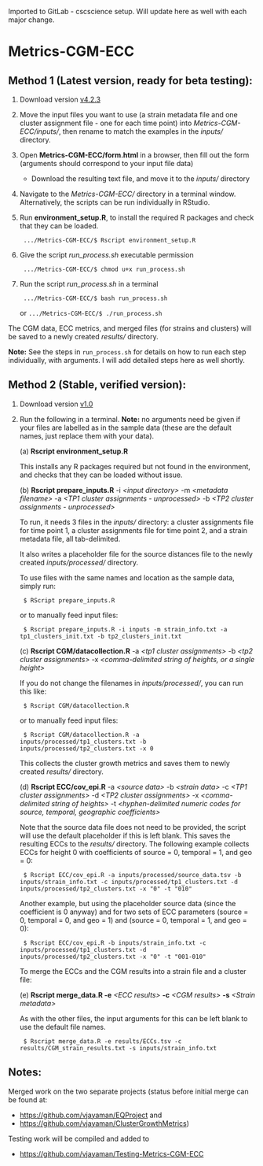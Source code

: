 Imported to GitLab - cscscience setup. Will update here as well with each major change. 

Metrics-CGM-ECC
================

## Method 1 (Latest version, ready for beta testing):

1. Download version [v4.2.3](https://github.com/vjayaman/Metrics-CGM-ECC/releases/tag/4.2.3)

2. Move the input files you want to use (a strain metadata file and one cluster assignment file - one for each time point) into *Metrics-CGM-ECC/inputs/*, then rename to match the examples in the *inputs/* directory.
 
3. Open **Metrics-CGM-ECC/form.html** in a browser, then fill out the form (arguments should correspond to your input file data)
	* Download the resulting text file, and move it to the *inputs/* directory

4. Navigate to the *Metrics-CGM-ECC/* directory in a terminal window. Alternatively, the scripts can be run individually in RStudio.

5. Run **environment_setup.R**, to install the required R packages and check that they can be loaded.

        .../Metrics-CGM-ECC/$ Rscript environment_setup.R

6. Give the script *run_process.sh* executable permission

        .../Metrics-CGM-ECC/$ chmod u+x run_process.sh

7. Run the script *run_process.sh* in a terminal

        .../Metrics-CGM-ECC/$ bash run_process.sh
	or
	`.../Metrics-CGM-ECC/$ ./run_process.sh`
	
The CGM data, ECC metrics, and merged files (for strains and clusters) will be saved to a newly created *results/* directory.

**Note:** See the steps in `run_process.sh` for details on how to run each step individually, with arguments. I will add detailed steps here as well shortly.

## Method 2 (Stable, verified version):

1. Download version [v1.0](https://github.com/vjayaman/Metrics-CGM-ECC/releases/tag/v1.0)

2. Run the following in a terminal. **Note:** no arguments need be given if your files are labelled as in the sample data (these are the default names, just replace them with your data).

    (a) **Rscript environment\_setup.R**

    This installs any R packages required but not found in the environment, and checks that they can be loaded without issue.


    (b) **Rscript prepare\_inputs.R** -i *\<input directory\>* -m *\<metadata filename\>* -a *\<TP1 cluster assignments - unprocessed\>* -b *\<TP2 cluster assignments - unprocessed\>*

    To run, it needs 3 files in the *inputs/* directory: a cluster assignments file for time point 1, a cluster assignments file for time point 2, and a strain metadata file, all tab-delimited. 
    
    It also writes a placeholder file for the source distances file to the newly created *inputs/processed/* directory. 
    
    To use files with the same names and location as the sample data, simply run:

        $ RScript prepare_inputs.R
    
    or to manually feed input files:

        $ Rscript prepare_inputs.R -i inputs -m strain_info.txt -a tp1_clusters_init.txt -b tp2_clusters_init.txt

    
    (c) **Rscript CGM/datacollection.R** -a *\<tp1 cluster assignments\>* -b *\<tp2 cluster assignments\>* -x *\<comma-delimited string of heights, or a single height\>*

    If you do not change the filenames in *inputs/processed/*, you can run this like:

        $ Rscript CGM/datacollection.R
    
    or to manually feed input files: 

        $ Rscript CGM/datacollection.R -a inputs/processed/tp1_clusters.txt -b inputs/processed/tp2_clusters.txt -x 0

    This collects the cluster growth metrics and saves them to newly created *results/* directory.

    (d) **Rscript ECC/cov\_epi.R** -a *\<source data\>* -b *\<strain data\>* -c *\<TP1 cluster assignments\>* -d *\<TP2 cluster assignments\>* -x *\<comma-delimited string of heights\>* -t *\<hyphen-delimited numeric codes for source, temporal, geographic coefficients\>*

    Note that the source data file does not need to be provided, the script
will use the default placeholder if this is left blank. This saves the
resulting ECCs to the *results/* directory. The following example
collects ECCs for height 0 with coefficients of source = 0, temporal =
1, and geo = 0:

        $ Rscript ECC/cov_epi.R -a inputs/processed/source_data.tsv -b inputs/strain_info.txt -c inputs/processed/tp1_clusters.txt -d inputs/processed/tp2_clusters.txt -x "0" -t "010"

    Another example, but using the placeholder source data (since the
coefficient is 0 anyway) and for two sets of ECC parameters (source = 0,
temporal = 0, and geo = 1) and (source = 0, temporal = 1, and geo = 0):

        $ Rscript ECC/cov_epi.R -b inputs/strain_info.txt -c inputs/processed/tp1_clusters.txt -d inputs/processed/tp2_clusters.txt -x "0" -t "001-010"

    To merge the ECCs and the CGM results into a strain file and a cluster
file:

    (e) **Rscript merge\_data.R -e** *\<ECC results\>* **-c** *\<CGM results\>*
**-s** *\<Strain metadata\>*

    As with the other files, the input arguments for this can be left blank to use the default file names.
    
        $ Rscript merge_data.R -e results/ECCs.tsv -c results/CGM_strain_results.txt -s inputs/strain_info.txt
	

## Notes:

Merged work on the two separate projects (status before initial merge
can be found at: 
* <https://github.com/vjayaman/EQProject> and 
* <https://github.com/vjayaman/ClusterGrowthMetrics>)

Testing work will be compiled and added to 
* <https://github.com/vjayaman/Testing-Metrics-CGM-ECC>
